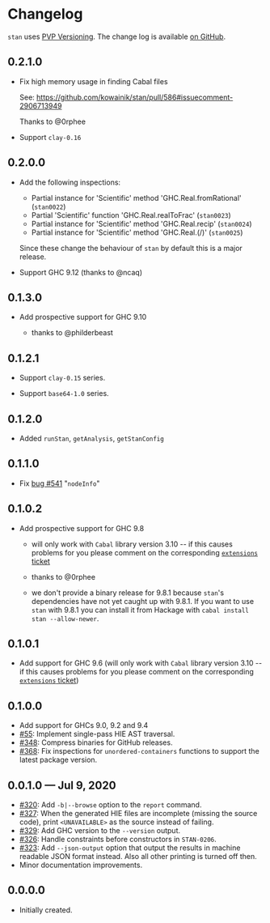 # Changelog

`stan` uses [PVP Versioning][1].
The change log is available [on GitHub][2].

## 0.2.1.0

* Fix high memory usage in finding Cabal files

  See:
  https://github.com/kowainik/stan/pull/586#issuecomment-2906713949

  Thanks to @0rphee

* Support `clay-0.16`

## 0.2.0.0

* Add the following inspections:

    * Partial instance for 'Scientific' method 'GHC.Real.fromRational' (`stan0022`)
    * Partial 'Scientific' function 'GHC.Real.realToFrac' (`stan0023`)
    * Partial instance for 'Scientific' method 'GHC.Real.recip' (`stan0024`)
    * Partial instance for 'Scientific' method 'GHC.Real.(/)' (`stan0025`)

  Since these change the behaviour of `stan` by default this is a
  major release.

* Support GHC 9.12 (thanks to @ncaq)

## 0.1.3.0

* Add prospective support for GHC 9.10

  * thanks to @philderbeast

## 0.1.2.1

* Support `clay-0.15` series.

* Support `base64-1.0` series.

## 0.1.2.0

* Added `runStan`, `getAnalysis`, `getStanConfig`

## 0.1.1.0

* Fix [bug #541](https://github.com/kowainik/stan/issues/541)
  "`nodeInfo`"

## 0.1.0.2

* Add prospective support for GHC 9.8

  * will only work with `Cabal` library version 3.10 -- if this causes
    problems for you please comment on the corresponding [`extensions`
    ticket](https://github.com/kowainik/extensions/issues/89)

  * thanks to @0rphee

  * we don't provide a binary release for 9.8.1 because `stan`'s
    dependencies have not yet caught up with 9.8.1.  If you want to
    use `stan` with 9.8.1 you can install it from Hackage with `cabal
    install stan --allow-newer`.

## 0.1.0.1

* Add support for GHC 9.6 (will only work with `Cabal` library version
  3.10 -- if this causes problems for you please comment on the
  corresponding [`extensions`
  ticket](https://github.com/kowainik/extensions/issues/89))

## 0.1.0.0

* Add support for GHCs 9.0, 9.2 and 9.4
* [#55](https://github.com/kowainik/stan/issues/55):
  Implement single-pass HIE AST traversal.
* [#348](https://github.com/kowainik/stan/issues/348):
  Compress binaries for GitHub releases.
* [#368](https://github.com/kowainik/stan/issues/368):
  Fix inspections for `unordered-containers` functions to support the
  latest package version.

## 0.0.1.0 — Jul 9, 2020

* [#320](https://github.com/kowainik/stan/issues/320):
  Add `-b|--browse` option to the `report` command.
* [#327](https://github.com/kowainik/stan/issues/327):
  When the generated HIE files are incomplete (missing the source code),
  print `<UNAVAILABLE>` as the source instead of failing.
* [#329](https://github.com/kowainik/stan/issues/329):
  Add GHC version to the `--version` output.
* [#326](https://github.com/kowainik/stan/issues/326):
  Handle constraints before constructors in `STAN-0206`.
* [#323](https://github.com/kowainik/stan/issues/323):
  Add `--json-output` option that output the results in machine readable JSON
  format instead. Also all other printing is turned off then.
* Minor documentation improvements.

## 0.0.0.0

* Initially created.

[1]: https://pvp.haskell.org
[2]: https://github.com/kowainik/stan/releases

